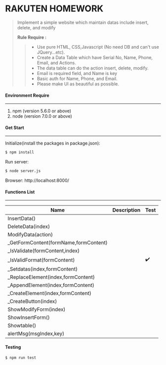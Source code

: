 # RAKUTEN HOMEWORK
> Implement a simple website which maintain datas include insert, delete, and modify
>
> **Rule Require :**    
>> - Use pure HTML, CSS,Javascript (No need DB and can't use JQuery...etc).
>> - Create a Data Table which have Serial No, Name, Phone, Email, and Actions.
>> - The data table can do the action insert, delete, modify.
>> - Email is required field, and Name is key
>> - Basic auth for Name, Phone, and Email.
>> - Please make UI as beautiful as possible.

#### Environment Require
----
1. npm (version 5.6.0 or above)
2. node (version 7.0.0 or above)

#### Get Start
----
Initialize(install the packages in package.json): 
```sh
$ npm install
```
Run server: 
```sh
$ node server.js
```
Browser: http://localhost:8000/

#### Functions List
---
| Name | Description |Test|
| ------ | ------ | ------ |
| InsertData() |||
| DeleteData(index) |||
| ModifyData(action) |||
| _GetFormContent(formName,formContent) |||
| _IsValidate(formContent,index) |||
| _IsValidFormat(formContent) ||:heavy_check_mark:|
| _Setdatas(index,formContent) |||
| _ReplaceElement(index,formContent) |||
| _AppendElement(index,formContent) |||
| _CreateElement(index,formContent) |||
| _CreateButton(index) |||
| ShowModifyForm(index) |||
| ShowInsertForm() |||
| Showtable() |||
| alertMsg(msgIndex,key) |||

#### Testing
```sh
$ npm run test
```

